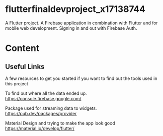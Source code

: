 # flutterfinaldevproject_x17138744

A Flutter project. A Firebase application in combination with Flutter and for mobile web development. Signing in and out with Firebase Auth.

# Content

## Useful Links 

A few resources to get you started if you want to find out the tools used in this project

To find out where all the data ended up.
https://console.firebase.google.com/

Package used for streaming data to widgets.
https://pub.dev/packages/provider

Material Design and trying to make the app look good
https://material.io/develop/flutter/






